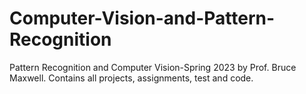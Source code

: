 # Computer-Vision-and-Pattern-Recognition
Pattern Recognition and Computer Vision-Spring 2023 by Prof. Bruce Maxwell. Contains all projects, assignments, test and code.
